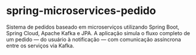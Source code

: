 # spring-microservices-pedido
Sistema de pedidos baseado em microserviços utilizando Spring Boot, Spring Cloud, Apache Kafka e JPA. A aplicação simula o fluxo completo de um pedido — do usuário à notificação — com comunicação assíncrona entre os serviços via Kafka.
